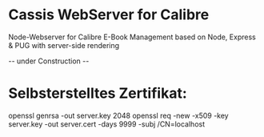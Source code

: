 # Cassis WebServer for Calibre
 Node-Webserver for Calibre E-Book Management based on Node, Express & PUG with server-side rendering


-- under Construction --




# Selbsterstelltes Zertifikat:
openssl genrsa -out server.key 2048
openssl req -new -x509 -key server.key -out server.cert -days 9999 -subj /CN=localhost